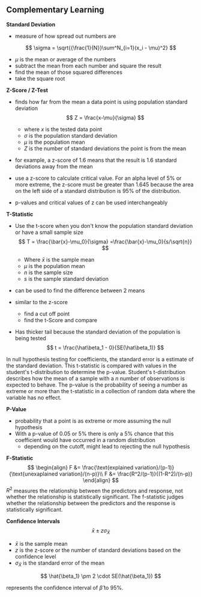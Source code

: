 ## Complementary Learning

**Standard Deviation**

* measure of how spread out numbers are

$$
\sigma = \sqrt{{\frac{1}{N}}\sum^N_{i=1}(x_i - \mu)^2}
$$

* $\mu$ is the mean or average of the numbers
* subtract the mean from each number and square the result
* find the mean of those squared differences
* take the square root

**Z-Score / Z-Test**

* finds how far from the mean a data point is using population standard deviation
  $$
  Z = \frac{x-\mu}{\sigma}
  $$

  * where $x$ is the tested data point
  * $\sigma$ is the population standard deviation
  * $\mu$ is the population mean
  * $Z$ is the number of standard deviations the point is from the mean

* for example, a z-score of 1.6 means that the result is 1.6 standard deviations away from the mean

* use a z-score to calculate critical value. For an alpha level of 5% or more extreme, the z-score must be greater than 1.645 because the area on the left side of a standard distribution is 95% of the distribution.

* p-values and critical values of z can be used interchangeably 

**T-Statistic**

* Use the t-score when you don't know the population standard deviation or have a small sample size
  $$
  T = \frac{\bar{x}-\mu_0}{\sigma} =\frac{\bar{x}-\mu_0}{s/\sqrt{n}}
  $$

  * Where $\bar{x}$ is the sample mean
  * $\mu$ is the population mean
  * $n$ is the sample size
  * $s$ is the sample standard deviation

* can be used to find the difference between 2 means

* similar to the z-score
  * find a cut off point
  * find the t-Score and compare
  
* Has thicker tail because the standard deviation of the population is being tested
  $$
  t = \frac{\hat\beta_1 - 0}{SE(\hat\beta_1)}
  $$

In null hypothesis testing for coefficients, the standard error is a estimate of the standard deviation. This t-statistic is compared with values in the student's t-distribution to determine the p-value. Student's t-distribution describes how the mean of a sample with a $n$ number of observations is expected to behave. The p-value is the probability of seeing a number as extreme or more than the t-statistic in a collection of random data where the variable has no effect.

**P-Value**

* probability that a point is as extreme or more assuming the null hypothesis
* With a p-value of 0.05 or 5% there is only a 5% chance that this coefficient would have occurred in a random distribution
  * depending on the cutoff, might lead to rejecting the null hypothesis 

**F-Statistic**
$$
\begin{align}
F &= \frac{\text{explained variation}/(p-1)}{\text{unexaplained variation}/(n-p)}\\
F &= \frac{R^2/(p-1)}{(1-R^2)/(n-p)}
\end{align}
$$
$R^2$ measures the relationship between the predictors and response, not whether the relationship is statistically significant. The f-statistic judges whether the relationship between the predictors and the response is statistically significant.

**Confidence Intervals**
$$
\bar{x} \pm z\sigma_{\bar{X}}
$$

* $\bar{x}$ is the sample mean
* $z$ is the z-score or the number of standard deviations based on the confidence level
* $\sigma_{\bar{X}}$ is the standard error of the mean

$$
\hat{\beta_1} \pm 2 \cdot SE(\hat{\beta_1})
$$

represents the confidence interval of $\hat{\beta}$ to 95%.
